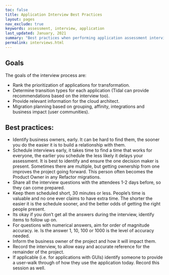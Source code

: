 ```yaml
---
toc: false
title: Application Interview Best Practices
layout: pages
nav_exclude: true
keywords: assessment, interview, application
last_updated: January, 2021
summary: "Best practices when performing application assessment interviews"
permalink: interviews.html
---
```

## Goals
The goals of the interview process are:
- Rank the prioritization of applications for transformation.
- Determine transition types for each application (Tidal can provide recommendations based on the interview too).
- Provide relevant information for the cloud architect.
- Migration planning based on grouping, affinity, integrations and business impact (user communities).

## Best practices:
- Identify business owners, early. It can be hard to find them, the sooner you do the easier it is to build a relationship with them.
- Schedule interviews early, it takes time to find a time that works for everyone, the earlier you schedule the less likely it delays your assessment. It is best to identify and ensure the one decision maker is present. Sometimes there are multiple, but getting ownership from one improves the project going forward. This person often becomes the Product Owner in any Refactor migrations.
- Share all the interview questions with the attendees 1-2 days before, so they can come prepared.
- Keep them scheduled short, 30 minutes or less. People’s time is valuable and no one ever claims to have extra time. The shorter the easier it is the schedule sooner, and the better odds of getting the right people present.
- Its okay if you don’t get all the answers during the interview, identify items to follow up on.
- For questions with numerical answers, aim for order of magnitude accuracy. ie. Is the answer 1, 10, 100 or 1000 is the level of accuracy needed.
- Inform the business owner of the project and how it will impact them.
- Record the interview, to allow easy and accurate reference for the remainder of the project.
- If applicable (i.e. for applications with GUIs) identify someone to provide a user-walk through of how they use the application today.  Record this session as well.
